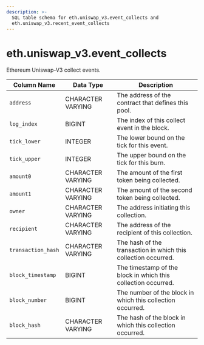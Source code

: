 ```yaml
---
description: >-
  SQL table schema for eth.uniswap_v3.event_collects and
  eth.uniswap_v3.recent_event_collects
---
```


# eth.uniswap\_v3.event\_collects

Ethereum Uniswap-V3 collect events.

| Column Name        | Data Type         | Description                                                    |
| ------------------ | ----------------- | -------------------------------------------------------------- |
| `address`          | CHARACTER VARYING | The address of the contract that defines this pool.            |
| `log_index`        | BIGINT            | The index of this collect event in the block.                  |
| `tick_lower`       | INTEGER           | The lower bound on the tick for this event.                    |
| `tick_upper`       | INTEGER           | The upper bound on the tick for this burn.                     |
| `amount0`          | CHARACTER VARYING | The amount of the first token being collected.                 |
| `amount1`          | CHARACTER VARYING | The amount of the second token being collected.                |
| `owner`            | CHARACTER VARYING | The address initiating this collection.                        |
| `recipient`        | CHARACTER VARYING | The address of the recipient of this collection.               |
| `transaction_hash` | CHARACTER VARYING | The hash of the transaction in which this collection occurred. |
| `block_timestamp`  | BIGINT            | The timestamp of the block in which this collection occurred.  |
| `block_number`     | BIGINT            | The number of the block in which this collection occurred.     |
| `block_hash`       | CHARACTER VARYING | The hash of the block in which this collection occurred.       |
